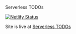Serverless TODOs

[![Netlify Status](https://api.netlify.com/api/v1/badges/387c7652-fc83-4828-9314-9b26e94fd89c/deploy-status)](https://app.netlify.com/sites/serverless-todos/deploys)

Site is live at [Serverless TODOs](https://serverless-todos.netlify.app)
